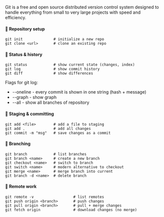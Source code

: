 Git is a free and open source distributed version control system designed to handle everything from small to very large projects with speed and efficiency.
#### **🔹 Repository setup**

```
git init              # initialize a new repo
git clone <url>       # clone an existing repo
```

#### **🔹 Status & history**

```
git status            # show current state (changes, index)
git log               # show commit history
git diff              # show differences
```

Flags for git log:
-  --oneline - every commit is shown in one string (hash + message)
-  --graph - show graph 
-  --all - show all branches of repository
#### **🔹 Staging & committing**

```
git add <file>        # add a file to staging
git add .             # add all changes
git commit -m "msg"   # save changes as a commit
```

#### **🔹 Branching**

```
git branch            # list branches
git branch <name>     # create a new branch
git checkout <name>   # switch to branch
git switch <name>     # modern alternative to checkout
git merge <name>      # merge branch into current
git branch -d <name>  # delete branch
```

#### **🔹 Remote work**

```
git remote -v                  # list remotes
git push origin <branch>       # push changes
git pull origin <branch>       # pull + merge changes
git fetch origin               # download changes (no merge)
```
